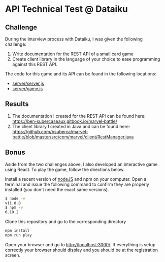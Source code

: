# API Technical Test @ Dataiku

## Challenge

During the interview process with Dataiku, I was given the following challenge:
1. Write documentation for the REST API of a small card game
1. Create client library in the language of your choice to ease programming against this REST API.

The code for this game and its API can be found in the following locations: 
  - [server/server.js](https://github.com/dataiku/api-challenge/tree/master/server/server.js)
  - [server/game.js](https://github.com/dataiku/api-challenge/tree/master/server/game.js)

## Results

1. The documentation I created for the REST API can be found here: https://ben-subercaseaux.gitbook.io/marvel-battle/
1. The client library I created in Java and can be found here: https://github.com/bsuberca/marvel-battle/blob/master/src/com/marvel/client/RestManager.java

## Bonus

Aside from the two challenges above, I also developed an interactive game using React. To play the game, follow the directions below.


Install a recent version of [nodeJS](https://nodejs.org/en/download/) and npm on your computer. Open a terminal and issue the following command to confirm they are properly installed (you don't need the exact same versions).
```sh
$ node -v
v11.8.0
$ npm -v
6.10.2
```

Clone this repository and go to the corresponding directory
```sh
npm install
npm run play
```

Open your browser and go to [http://localhost:3000/](http://localhost:3000). If everything is setup correctly your browser should display and you should be at the registration screen.




